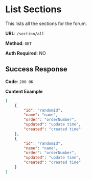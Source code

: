 # List Sections

This lists all the sections for the forum.

**URL**: `/section/all`

**Method**: `GET`

**Auth Required**: NO

## Success Response

**Code**: `200 OK`

**Content Example**

```json
[
    {
        "id": "randomId",
        "name": "name",
        "order": "orderNumber",
        "updated": "update time",
        "created": "created time"
    },
    {
        "id": "randomId",
        "name": "name",
        "order": "orderNumber",
        "updated": "update time",
        "created": "created time"
    }
]
```
